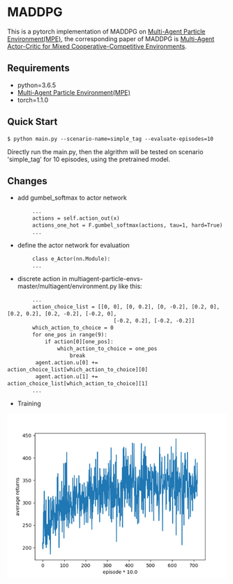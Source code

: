 # MADDPG

This is a pytorch implementation of MADDPG on [Multi-Agent Particle Environment(MPE)](https://github.com/openai/multiagent-particle-envs), the corresponding paper of MADDPG is [Multi-Agent Actor-Critic for Mixed Cooperative-Competitive Environments](https://arxiv.org/abs/1706.02275).

## Requirements

- python=3.6.5
- [Multi-Agent Particle Environment(MPE)](https://github.com/openai/multiagent-particle-envs)
- torch=1.1.0

## Quick Start

```shell
$ python main.py --scenario-name=simple_tag --evaluate-episodes=10
```

Directly run the main.py, then the algrithm will be tested on scenario 'simple_tag' for 10 episodes, using the pretrained model.

## Changes

+ add gumbel_softmax to actor network

```
        ...
        actions = self.action_out(x)
        actions_one_hot = F.gumbel_softmax(actions, tau=1, hard=True)
        ...
```

+ define the actor network for evaluation


```
        class e_Actor(nn.Module):
        ...
```

+ discrete action in multiagent-particle-envs-master/multiagent/environment.py like this:

```
        ...
        action_choice_list = [[0, 0], [0, 0.2], [0, -0.2], [0.2, 0], [0.2, 0.2], [0.2, -0.2], [-0.2, 0],
                                  [-0.2, 0.2], [-0.2, -0.2]]
        which_action_to_choice = 0
        for one_pos in range(9):
            if action[0][one_pos]:
                which_action_to_choice = one_pos
                    break
         agent.action.u[0] += action_choice_list[which_action_to_choice][0]
         agent.action.u[1] += action_choice_list[which_action_to_choice][1]
        ...
```

+ Training

![](https://github.com/qiaoxiaobin2018/MADDPG/blob/simple_discrete_version/model/simple_tag/plt.png "training returns")  
